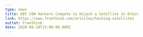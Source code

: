 ```yaml
---
type: news
title: DEF CON Hackers Compete to Hijack a Satellite in Orbit
link: https://www.freethink.com/articles/hacking-satellites
outlet: Freethink
date: 2020-08-10T23:00:00.000Z
---
```

